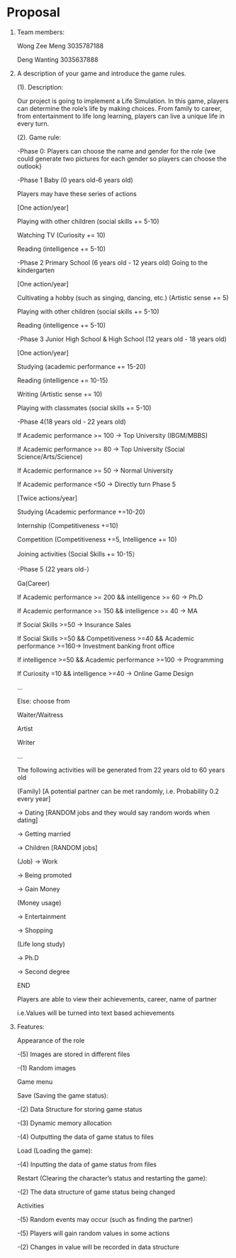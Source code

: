 # Proposal

1. Team members:

    Wong Zee Meng 3035787188

    Deng Wanting 3035637888

2. A description of your game and introduce the game rules.

    (1). Description:

    Our project is going to implement a Life Simulation. In this game, players can determine the role’s life by making choices. From family to career, from entertainment to life long learning, players can live a unique life in every turn.

    (2). Game rule:

    -Phase 0: Players can choose the name and gender for the role {we could generate two pictures for each gender so players can choose the outlook}

    -Phase 1 Baby (0 years old-6 years old)

    Players may have these series of actions

    [One action/year]

    Playing with other children (social skills += 5-10)

    Watching TV (Curiosity += 10)

    Reading (intelligence += 5-10)


    -Phase 2 Primary School (6 years old - 12 years old) Going to the kindergarten 

    [One action/year]

    Cultivating a hobby (such as singing, dancing, etc.) (Artistic sense += 5)

    Playing with other children (social skills += 5-10)

    Reading (intelligence += 5-10)

    -Phase 3 Junior High School & High School (12 years old - 18 years old) 

    [One action/year]

    Studying (academic performance += 15-20)

    Reading (intelligence += 10-15)

    Writing (Artistic sense += 10)

    Playing with classmates (social skills += 5-10)

    -Phase 4(18 years old - 22 years old) 

    If Academic performance >= 100 -> Top University (IBGM/MBBS)

    If Academic performance >= 80 -> Top University (Social Science/Arts/Science)

    If Academic performance >= 50 -> Normal University

    If Academic performance <50 -> Directly turn Phase 5

    [Twice actions/year]

    Studying (Academic performance +=10-20)

    Internship (Competitiveness +=10)

    Competition (Competitiveness +=5, Intelligence += 10)

    Joining activities (Social Skills += 10-15）

    -Phase 5 (22 years old-）

    Ga(Career)

    If Academic performance >= 200 && intelligence >= 60 -> Ph.D

    If Academic performance >= 150 && intelligence >= 40 -> MA

    If Social Skills >=50 -> Insurance Sales

    If Social Skills >=50 && Competitiveness >=40 && Academic performance >=160-> Investment banking front office

    If intelligence >=50 && Academic performance >=100 -> Programming

    If Curiosity =10 && intelligence >=40 -> Online Game Design

    …

    Else: choose from

    Waiter/Waitress

    Artist

    Writer

    …

    The following activities will be generated from 22 years old to 60 years old

    (Family) [A potential partner can be met randomly, i.e. Probability 0.2 every year]

    -> Dating [RANDOM jobs and they would say random words when dating]

    -> Getting married 

    -> Children [RANDOM jobs]

   (Job)
    -> Work

    -> Being promoted

    -> Gain Money

    (Money usage)

   -> Entertainment

   -> Shopping

   (Life long study)

   -> Ph.D

   -> Second degree

    END

    Players are able to view their achievements, career, name of partner

    i.e.Values will be turned into text based achievements


3. Features:

    Appearance of the role

    -(5) Images are stored in different files

    -(1) Random images

    Game menu

    Save (Saving the game status):

    -(2) Data Structure for storing game status

    -(3) Dynamic memory allocation

    -(4) Outputting the data of game status to files

    Load (Loading the game):

    -(4) Inputting the data of game status from files

    Restart (Clearing the character’s status and restarting the game):

    -(2) The data structure of game status being changed

    Activities

    -(5) Random events may occur (such as finding the partner)

    -(5) Players will gain random values in some actions

    -(2) Changes in value will be recorded in data structure
